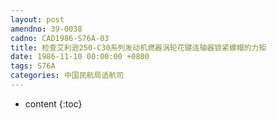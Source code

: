 ```yaml
---
layout: post
amendno: 39-0038
cadno: CAD1986-S76A-03
title: 检查艾利逊250-C30系列发动机燃器涡轮花键连轴器锁紧螺帽的力矩
date: 1986-11-10 00:00:00 +0800
tags: S76A
categories: 中国民航局适航司
---
```


* content
{:toc}


